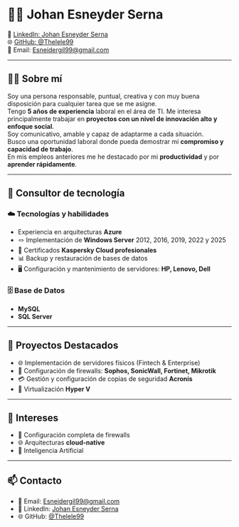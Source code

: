 # 👨‍💻 Johan Esneyder Serna

🔗 [LinkedIn: Johan Esneyder Serna](#)  
🌐 [GitHub: @Thelele99](https://github.com/Thelele99)  
📧 Email: Esneidergil99@gmail.com

---

## 👨‍💻 Sobre mí

Soy una persona responsable, puntual, creativa y con muy buena disposición para cualquier tarea que se me asigne.  
Tengo **5 años de experiencia** laboral en el área de TI. Me interesa principalmente trabajar en **proyectos con un nivel de innovación alto y enfoque social**.  
Soy comunicativo, amable y capaz de adaptarme a cada situación.  
Busco una oportunidad laboral donde pueda demostrar mi **compromiso y capacidad de trabajo**.  
En mis empleos anteriores me he destacado por mi **productividad** y por **aprender rápidamente**.

---

## 🤖 Consultor de tecnología

### ☁️ Tecnologías y habilidades

- Experiencia en arquitecturas **Azure**
- 🪢 Implementación de **Windows Server** 2012, 2016, 2019, 2022 y 2025
- 🪪 Certificados **Kaspersky Cloud profesionales**
- 📊 Backup y restauración de bases de datos
- 🖥️ Configuración y mantenimiento de servidores: **HP, Lenovo, Dell**

### 🗄️ Base de Datos

- **MySQL**
- **SQL Server**

---

## 🚀 Proyectos Destacados

- 🌐 Implementación de servidores físicos (Fintech & Enterprise)
- 🏦 Configuración de firewalls: **Sophos, SonicWall, Fortinet, Mikrotik**
- 💳 Gestión y configuración de copias de seguridad **Acronis**
- 📱 Virtualización **Hyper V**
---

## 🎯 Intereses

- 📡 Configuración completa de firewalls
- 🌐 Arquitecturas **cloud-native**
- 🤖 Inteligencia Artificial

---

## 📫 Contacto

- 📧 Email: [Esneidergil99@gmail.com](mailto:Esneidergil99@gmail.com)
- 📱 LinkedIn: [Johan Esneyder Serna](#)
- 🌐 GitHub: [@Thelele99](https://github.com/Thelele99)
